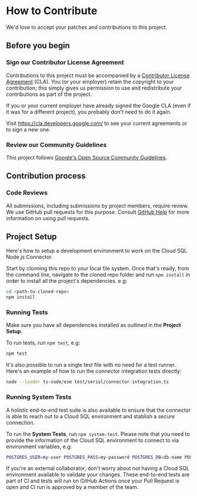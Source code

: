 # How to Contribute

We'd love to accept your patches and contributions to this project.

## Before you begin

### Sign our Contributor License Agreement

Contributions to this project must be accompanied by a
[Contributor License Agreement](https://cla.developers.google.com/about) (CLA).
You (or your employer) retain the copyright to your contribution; this simply
gives us permission to use and redistribute your contributions as part of the
project.

If you or your current employer have already signed the Google CLA (even if it
was for a different project), you probably don't need to do it again.

Visit <https://cla.developers.google.com/> to see your current agreements or to
sign a new one.

### Review our Community Guidelines

This project follows [Google's Open Source Community
Guidelines](https://opensource.google/conduct/).

## Contribution process

### Code Reviews

All submissions, including submissions by project members, require review. We
use GitHub pull requests for this purpose. Consult
[GitHub Help](https://help.github.com/articles/about-pull-requests/) for more
information on using pull requests.

## Project Setup

Here's how to setup a development environment to work on the Cloud SQL Node.js
Connector.

Start by clonning this repo to your local file system. Once that's ready, from
the command line, navigate to the cloned repo folder and run `npm install`
in order to install all the project's dependencies. e.g:

```sh
cd <path-to-cloned-repo>
npm install
```

### Running Tests

Make sure you have all dependencies installed as outlined in the **Project
Setup**.

To run tests, run `npm test`, e.g:

```sh
npm test
```

It's also possible to run a single test file with no need for a test runner.
Here's an example of how to run the connector integration tests directly:

```sh
node --loader ts-node/esm test/serial/connector-integration.ts
```

### Running System Tests

A holistic end-to-end test suite is also available to ensure that the connector
is able to reach out to a Cloud SQL environment and stablish a secure
connection.

To run the **System Tests**, run `npm system-test`. Please note that you need
to provide the information of the Cloud SQL environment to connect to via
environment variables, e.g:

```sh
POSTGRES_USER=my-user POSTGRES_PASS=my-password POSTGRES_DB=db-name POSTGRES_CONNECTION_NAME=my-project:region:my-instance npm run system-test
```

If you're an external collaborator, don't worry about not having a Cloud SQL
environment available to validate your changes. These end-to-end tests are part
of CI and tests will run on GitHub Actions once your Pull Request is open and
CI run is approved by a member of the team.
